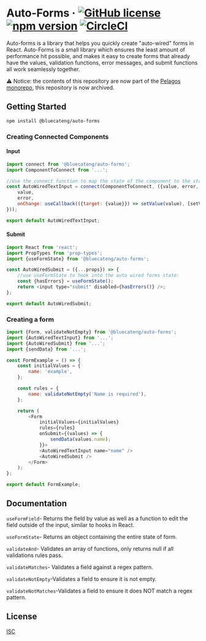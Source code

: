 # Auto-Forms &middot; [![GitHub license](https://img.shields.io/badge/license-ISC-blue.svg)](https://github.com/bluecatengineering/auto-forms/blob/master/LICENSE) [![npm version](https://img.shields.io/npm/v/@bluecateng/auto-forms.svg?style=flat)](https://www.npmjs.com/package/@bluecateng/auto-forms) [![CircleCI](https://circleci.com/gh/bluecatengineering/auto-forms.svg?style=shield)](https://circleci.com/gh/bluecatengineering/auto-forms)

Auto-forms is a library that helps you quickly create "auto-wired" forms in React. Auto-Forms is a small library which ensures the least amount of performance hit possible, and makes it easy to create forms that already have the values, validation functions, error messages, and submit functions all work seamlessly together.

:warning: Notice: the contents of this repository are now part of the [Pelagos monorepo](https://github.com/bluecatengineering/pelagos-packages), this repository is now archived.

## Getting Started

```bash
npm install @bluecateng/auto-forms
```

### Creating Connected Components

#### Input

```javascript
import connect from '@bluecateng/auto-forms';
import ComponentToConnect from '...';

//Use the connect function to map the state of the component to the state of the auto-wired form:
const AutoWiredTextInput = connect(ComponentToConnect, ({value, error, setValue}) => ({
	value,
	error,
	onChange: useCallback(({target: {value}}) => setValue(value), [setValue]),
}));

export default AutoWiredTextInput;
```

#### Submit

```javascript
import React from 'react';
import PropTypes from 'prop-types';
import {useFormState} from '@bluecateng/auto-forms';

const AutoWiredSubmit = ({...props}) => {
	//use useFormState to hook into the auto wired forms state:
	const {hasErrors} = useFormState();
	return <input type="submit" disabled={hasErrors()} />;
};

export default AutoWiredSubmit;
```

### Creating a form

```javascript
import {Form, validateNotEmpty} from '@bluecateng/auto-forms';
import {AutoWiredTextInput} from '...';
import {AutoWiredSubmit} from '...';
import {sendData} from '...';

const FormExample = () => {
	const initialValues = {
		name: 'example',
	};

	const rules = {
		name: validateNotEmpty('Name is required'),
	};

	return (
		<Form
			initialValues={initialValues}
			rules={rules}
			onSubmit={(values) => {
				sendData(values.name);
			}}>
			<AutoWiredTextInput name="name" />
			<AutoWiredSubmit />
		</Form>
	);
};

export default FormExample;
```

## Documentation

`useFormField`- Returns the field by value as well as a function to edit the field outside of the input, similar to hooks in React.

`useFormState`- Returns an object containing the entire state of form.

`validateAnd`- Validates an array of functions, only returns null if all validations rules pass.

`validateMatches`- Validates a field against a regex pattern.

`validateNotEmpty`-Validates a field to ensure it is not empty.

`validateNotMatches`-Validates a field to ensure it does NOT match a regex pattern.

## License

[ISC](https://choosealicense.com/licenses/isc/)

